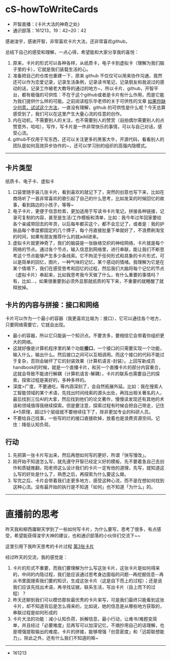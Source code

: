 # cS-howToWriteCards

- 开智直播：《卡片大法的神奇之处》
- 通识部落：161213，19：42~20：42

感谢浚宇，感谢开智，非常喜欢卡片大法，还非常喜欢github。

总结下自己的感受和理解，一点心得，希望能和大家分享我的喜悦：

1. 原来，卡片的形式可以各种各样，从纸质卡，电子卡到虚拟卡（理解为我们脑子里的卡），它就是我们装载生活的心。
2. 准备把自己的仓库也重建一下，原来 github 不仅仅可以用来协作沟通，竟然还可以作为恋爱记录，记录生活条例，记录读书笔记，记录朋友和我说过的感动的话，记录工作被老大教导的通过的地方~，所以卡片、github，开智平台，都有极强的可供性：不在于这个github或者是卡片有什么作用，而是它能为我们提供什么样的可能。之前阅读程乐华老师的关于可供性的文章 [如果你缺少创意，试试这个方法](http://mp.weixin.qq.com/s/k7hKN9LD8SlXpqaxL02ihA)，一直没有理解，github 的可供性是什么呢？今天总算感受到了，我们可以在这里产生大量心流的任意的创作。
3. 内在动机，不需要别人的关注，也不需要别人的赞赏（自拍偶尔需要别人的点赞意外，哈哈），写作，写卡片是一件非常快乐的事情，可以与自己对话，感受心流。
4. github不仅用于写东西，还可以关注更多的黑客大牛，开源代码，看看别人的团队是如何高效异步协作的~，还可以学习别的组织的高强内隐模式。

---

## 卡片类型

纸质卡、电子卡、虚拟卡

1. 口袋里随手装几张卡片，看到喜欢的就记下了，突然的创意也写下来，比如在商场听了一首非常喜欢的歌引起了自己的什么思考，比如发呆的时候回忆的故事，看到路边的小孩子，等等~
2. 电子卡片，更便于信息检索，更加适用于写读书卡片笔记，拼接各种链接，记录可复制的内容，甚至是生活/工作模板和清单，比如：我今年过年回家要给各个亲戚带回去的年货，以后每年都买这个，都不会忘记了，或者是：我的护肤品每个季度都固定的几个牌子，每个月直接批量下单就好了，不浪费刷淘宝的时间，如果有朋友推荐什么的就add进来。
3. 虚拟卡片就更神奇了，我们的脑袋是一张脉络交织的神经网络，卡片就是每个网络的节点。通过各个节点，输入信息到网络里，进行串联，能让我们不断思考这个节点能够产生多少条线索。它不拘泥于任何形式和具象的卡片形式，可以是简单的回忆，图片，一种气味的记忆，某个感动的情绪。我理解为它是在某个情境下，我们在感受思考和回忆的过程，然后我们大脑将每个记忆的节点（虚拟卡片）串起来，比如我思考我今天做了什么，有什么重要的事情吗？有，比如...，如果很重要到必须外显那就纸质的写下来，不重要的就睡醒了就释放掉。

## 卡片的内容与拼接：接口和网络

卡片可以作为一个最小的容器（我更喜欢比喻为：接口），它可以通往各个地方，只要网络需要它，它就会出现。

- 最小的容器，所以它只能装一个知识点。不要贪多，要相信它会带着你组织更大的网络。
- 这就好像是计算机程序里的某个功能**接口**，一个接口的只需要实现一个功能，输入什么，输出什么。然后接口之间可以互相调用。而这个接口的代码不能过于复杂，否则会破坏了它的封装效果（计算机语言-封装）。上回写新成员handbook的时候，就是一个直播卡片，和另一个直播卡片的部分内容重合，这就会导致不能进行解耦（计算机语言-解耦），卡片的联系也需要自己的探索，探索过程是美好的，多种多样的。
- 深度>广度，不要通吃，等内涵深刻了，会自然拓展外延。比如：我在搜索人工智能领域的某个术语，先找出时间线索的源头出处，再找出相关著名的人，最后找到三位AI的大拿，然后找到他们的论文著作，慢慢读发现还有其他的术语和领域值得我继续探索。但是要注意，探索过程有时候会把自己带走，记住4*5原理，超过5个层级就不要继续往下了，除非更加专业的科研人员。
- 不要给自己找事，一些写的烂的接口直接砍掉，放着也是浪费资源空间。记住：降低认知负荷。

## 行动

1. 先把第一张卡片写出来，然后再想如何写的更好，所谓「快写慢改」。
2. 刚开始不知道怎么写，就先遵守开智已经定义好的模板，先不要着急自己去创作和质疑推翻，阳老师这么设计我们的卡片一定有他的道理，先写，就知道这么写的好处是什么了，熟悉之后，再探索为什么要这么做。
3. 写完之后，卡片会带着我们走更多地方，感受这种心流，而不是在想如何找到这种心流。没有最开始的执行是不知道「如何」也不知道「为什么」的。

---

# 直播前的思考

昨天我和柳西庸聊天学到了一些如何写卡片，为什么要写，思考了很多，有点感受，希望能获得浚宇大神的建议，也和通识部落的小伙伴们交流下~~

这里引用下我昨天思考的卡片过程 [第3张卡片](https://github.com/OpenMindClub/OpenMindWorld/issues/86)

经过昨天的交流，我的感觉是：

1. 卡片的形式不重要，而我们要理解为什么写这张卡片，这张卡片是如何得来的，中间的内隐过程，我们是应该通过思考身边面临的问题--再挖掘信息--再从书里面搜索我们要的知识，生成这张卡片（这是自下而上的过程）；还是说我们应该先找出术语，再寻找证据，联系生活，写出卡片（自上而下的过程）？
2. 昨天还聊到我们可以模仿那些最优秀的卡片来写，可是我们最终只能看到这张卡片，却不知道背后是怎么得来的，比如说，她的信息是从哪些地方获取的，串联过程是如何形成的
3. 卡片大法的功能：减小认知负荷，拆解信息，最小行动，让难书/难题变简单，并且经过「必要难度」后再写可以加深记忆，不摘抄用自己的话理解，也是增强提取输出的难度。卡片的拼接，能够增强「创意密度」和「远距联想能力」，除此之外，还有什么我们不知道的嘛~

---

- 161213